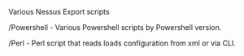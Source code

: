 Various Nessus Export scripts

  /Powershell - Various Powershell scripts by Powershell version.
 
  /Perl - Perl script that reads loads configuration from xml or via CLI.
  
